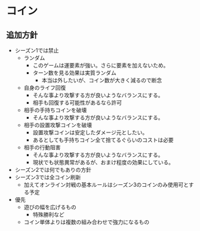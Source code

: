 # コイン

## 追加方針

- シーズン1では禁止
  - ランダム
    - このゲームは運要素が強い。さらに要素を加えないため。
    - ターン数を見る効果は実質ランダム
      - 本当は外したいが、コイン数が大きく減るので断念
  - 自身のライフ回復
    - そんな事より攻撃する方が良いようなバランスにする。
    - 相手も回復する可能性があるなら許可
  - 相手の手持ちコインを破壊
    - そんな事より攻撃する方が良いようなバランスにする。
  - 相手の設置攻撃コインを破壊
    - 設置攻撃コインは安定したダメージ元としたい。
    - あるとしても手持ちコイン全て捨てるぐらいのコストは必要
  - 相手の行動阻害
    - そんな事より攻撃する方が良いようなバランスにする。
    - 現状でも状態異常があるが、おまけ程度の効果にしている。
- シーズン2では何でもありの方針
- シーズン3では全コイン刷新
  - 加えてオンライン対戦の基本ルールはシーズン3のコインのみ使用可とする予定
- 優先
  - 遊びの幅を広げるもの
    - 特殊勝利など
  - コイン単体よりは複数の組み合わせで強力になるもの

